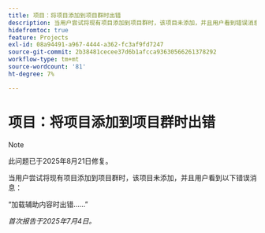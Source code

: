 ```yaml
---
title: 项目：将项目添加到项目群时出错
description: 当用户尝试将现有项目添加到项目群时，该项目未添加，并且用户看到错误消息。
hidefromtoc: true
feature: Projects
exl-id: 08a94491-a967-4444-a362-fc3af9fd7247
source-git-commit: 2b38481cecee37d6b1afcca93630566261378292
workflow-type: tm+mt
source-wordcount: '81'
ht-degree: 7%

---
```


# 项目：将项目添加到项目群时出错

>[!NOTE]
>
>此问题已于2025年8月21日修复。

当用户尝试将现有项目添加到项目群时，该项目未添加，并且用户看到以下错误消息：

“加载辅助内容时出错……”

_首次报告于2025年7月4日。_
